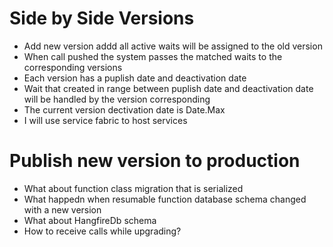 # Side by Side Versions
* Add new version addd all active waits will be assigned to the old version
* When call pushed the system passes the matched waits to the corresponding versions
* Each version has a puplish date and deactivation date
* Wait that created in range between puplish date and deactivation date will be handled by the version corresponding
* The current version dectivation date is Date.Max
* I will use service fabric to host services


# Publish new version to production
* What about function class migration that is serialized
* What happedn when resumable function database schema changed with a new version
* What about HangfireDb schema
* How to receive calls while upgrading?
